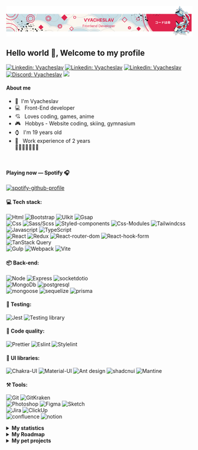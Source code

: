 




<!-- <p><em>Associate Technical Lead at <a href="https://www.oneorigin.us/">OneOrigin
</a><img src="https://i.gifer.com/3BBF.gif" width="30">
</em></p> -->
<div align="center"> <img src="https://github.com/Meow-Double/Meow-Double/blob/main/baners/baner-v3.png"/>
</div>
 <h2 >Hello world 👋, Welcome to my profile </h2> 
<!-- <div align="center"><i>I'm a Front-End developer</i></div> -->

<!-- <img align="right" src="./assets/duck.gif" width="230"> -->
<!-- <img src="./assets/EyesCoding.gif" align="left" width="460" height="280"> -->
<!-- <p>Technology:</p> -->
<!-- <span> -->
[![Linkedin: Vyacheslav](https://img.shields.io/badge/-Linkedin-E0244D?style=social-square&logo=Linkedin&logoColor=white&link=https://www.linkedin.com/in/Linkedin-pugachev-7843292b1/)](https://www.linkedin.com/in/vyacheslav-pugachev-7843292b1/) [![Linkedin: Vyacheslav](https://img.shields.io/badge/-Telegram-E0244D?style=social-square&logo=Telegram&logoColor=white&link=https://t.me/Meow_Double)](https://t.me/Meow_Double) [![Linkedin: Vyacheslav](https://img.shields.io/badge/-Vkontakte-E0244D?style=social-square&logo=Vk&logoColor=white&link=https://vk.com/id492851216)](https://vk.com/id492851216) [![Discord: Vyacheslav](https://img.shields.io/badge/-Discord-E0244D?style=social-square&logo=discord&logoColor=white&link=https://discordapp.com/users/461120123147780116)](https://vk.com/id492851216) <a href="https://www.github.com/Meow-Double" target="_blank" rel="noreferrer"><img src="https://img.shields.io/github/followers/Meow-Double?logo=github&style=social-squaree&color=E0244D&labelColor=E0244D" /></a>



 
<!-- <h4> ${\color{#ffffff} \textbf{ About me}}$ </h4> -->



<div >
<!--   <img align="right" width="40%" src="https://media2.giphy.com/media/v1.Y2lkPTc5MGI3NjExaDZ4aDl6d2M3MHRneGhkZ3ltamRzMWJxYzJpdWdvaHA2YXd2cWoxaCZlcD12MV9pbnRlcm5hbF9naWZfYnlfaWQmY3Q9Zw/gY8Bs8qvD1EukQBj5V/giphy.gif" /> -->
<span align="left">
  <div>

 #### About me


- 👦 &nbsp;I'm Vyacheslav
- 💻 &nbsp; Front-End developer
- 💘 &nbsp; Loves coding, games, anime
- 🎮 &nbsp; Hobbys - Website coding, skiing, gymnasium 
- ⌚ &nbsp; I'm 19 years old 
- 🏢 &nbsp; Work experience of 2 years \
🦆🦆🦆🦆🦆🦆🦆

</div>

<br />


 #### Playing now — Spotify 🎧
 
<p> 
 
 [![spotify-github-profile](https://spotify-github-profile.kittinanx.com/api/view?uid=31zsfjazugx4nipzslbutk72oqwa&cover_image=true&theme=novatorem&show_offline=true&background_color=121212&interchange=false&bar_color=e0244d&bar_color_cover=false)](https://spotify-github-profile.kittinanx.com/api/view?uid=31zsfjazugx4nipzslbutk72oqwa&redirect=true)
</p>
</span>





<!-- <span align="left">
 
[![Discord Presence](https://lanyard.kyrie25.me/api/461120123147780116)](https://discord.com/users/461120123147780116)
</span> -->
 


</div>


<!-- <h4> ${\color{#ffffff} \textbf{ Language skills}}$ </h4>

English: A2 \
Russian: С1 \
Belarusian: B1 \
Japanese: N5 

-->
<!-- <img src="https://i.gifer.com/3BBF.gif" width="60"> -->

<!-- [![GitHub followers](https://img.shields.io/github/followers/Meow-double?label=Follow&style=social)](https://github.com/Meow-Double) -->
<!-- [![website](https://img.shields.io/badge/Website-46a2f1.svg?&style=flat-square&logo=Google-Chrome&logoColor=white&link=https://anmolsingh.me/)](https://anmolsingh.me/) -->
<!-- ![](https://visitor-badge.glitch.me/badge?page_id=anmol098.anmol098) -->
<!-- ![Waka Readme](https://github.com/anmol098/anmol098/workflows/Waka%20Readme/badge.svg) -->
<!-- <span><img src="https://i.gifer.com/3BBF.gif" width="30"></span> -->








<h4>💻 Tech stack:</h4>

![Html](https://img.shields.io/badge/HTML5-E0244D?style=for-the-badge&logo=html5&logoColor=white) ![Bootstrap](https://img.shields.io/badge/Bootstrap-E0244D?style=for-the-badge&logo=bootstrap&logoColor=white) ![UIkit](https://img.shields.io/badge/UIkit-E0244D?style=for-the-badge&logo=UIkit&logoColor=white) ![Gsap](https://img.shields.io/badge/Gsap-E0244D?style=for-the-badge&logo=greensock&logoColor=white) \
![Css](https://img.shields.io/badge/CSS3-E0244D?style=for-the-badge&logo=css3&logoColor=white) ![Sass/Scss](https://img.shields.io/badge/Sass/Scss-E0244D?style=for-the-badge&logo=sass&logoColor=white) ![Styled-components](https://img.shields.io/badge/Styled--components-E0244D?style=for-the-badge&logo=styled-components&logoColor=white) ![Css-Modules](https://img.shields.io/badge/Css--Modules-E0244D?style=for-the-badge&logo=css-modules&logoColor=white) ![Tailwindcss](https://img.shields.io/badge/Tailwindcss-E0244D?style=for-the-badge&logo=Tailwindcss&logoColor=white) \
![Javascript](https://img.shields.io/badge/JavaScript-E0244D?style=for-the-badge&logo=javascript&logoColor=white) ![TypeScript](https://img.shields.io/badge/TypeScript-E0244D?style=for-the-badge&logo=typescript&logoColor=white) \
![React](https://img.shields.io/badge/React-E0244D?style=for-the-badge&logo=react&logoColor=white) ![Redux](https://img.shields.io/badge/Redux-E0244D?style=for-the-badge&logo=redux&logoColor=white) ![React-router-dom](https://img.shields.io/badge/React--router--dom-E0244D?style=for-the-badge&logo=react-router&logoColor=white) ![React-hook-form](https://img.shields.io/badge/React--hook--form-E0244D?style=for-the-badge&logo=react-hook-form&logoColor=white) ![TanStack Query](https://img.shields.io/badge/TanStack_Query-E0244D?style=for-the-badge&logo=React-query&logoColor=white) \
![Gulp](https://img.shields.io/badge/Gulp-E0244D?style=for-the-badge&logo=gulp&logoColor=white) ![Webpack](https://img.shields.io/badge/Webpack-E0244D?style=for-the-badge&logo=webpack&logoColor=white) ![Vite](https://img.shields.io/badge/Vite-E0244D?style=for-the-badge&logo=Vite&logoColor=white)



<h4>📦 Back-end:</h4>

![Node](https://img.shields.io/badge/Node.Js-E0244D?style=for-the-badge&logo=node.js&logoColor=white) ![Express](https://img.shields.io/badge/Express-E0244D?style=for-the-badge&logo=Express&logoColor=white) ![socketdotio](https://img.shields.io/badge/Socket.io-E0244D?style=for-the-badge&logo=socketdotio&logoColor=white) \
![MongoDb](https://img.shields.io/badge/MongoDb-E0244D?style=for-the-badge&logo=MongoDb&logoColor=white) ![postgresql](https://img.shields.io/badge/PostgreSQL-E0244D?style=for-the-badge&logo=Postgresql&logoColor=white) \
![mongoose](https://img.shields.io/badge/mongoose-E0244D?style=for-the-badge&logo=mongoose&logoColor=white)  ![sequelize](https://img.shields.io/badge/Sequelize-E0244D?style=for-the-badge&logo=sequelize&logoColor=white) ![prisma](https://img.shields.io/badge/Prisma-E0244D?style=for-the-badge&logo=prisma&logoColor=white) 

<h4>🔧 Testing:</h4>

![Jest](https://img.shields.io/badge/Jest-E0244D?style=for-the-badge&logo=Jest&logoColor=white) ![Testing library](https://img.shields.io/badge/Testing_Library-E0244D?style=for-the-badge&logo=TestingLibrary&logoColor=white) 

<h4>📃 Code quality:</h4>

![Prettier](https://img.shields.io/badge/Prettier-E0244D?style=for-the-badge&logo=Prettier&logoColor=white) ![Eslint](https://img.shields.io/badge/Eslint-E0244D?style=for-the-badge&logo=Eslint&logoColor=white) ![Stylelint](https://img.shields.io/badge/Stylelint-E0244D?style=for-the-badge&logo=Stylelint&logoColor=white)

<h4>🎨 UI libraries:</h4>

![Chakra-UI](https://img.shields.io/badge/Chakra--UI-E0244D?style=for-the-badge&logo=chakra-ui&logoColor=white) ![Material-UI](https://img.shields.io/badge/Material--UI-E0244D?style=for-the-badge&logo=mui&logoColor=white) ![Ant design](https://img.shields.io/badge/Ant_Design-E0244D?style=for-the-badge&logo=ant-design&logoColor=white) ![shadcnui](https://img.shields.io/badge/Shadcn--UI-E0244D?style=for-the-badge&logo=shadcnui&logoColor=white) ![Mantine](https://img.shields.io/badge/Mantine--UI-E0244D?style=for-the-badge&logo=mantine&logoColor=white)

<h4>⚒️ Tools:</h4>

![Git](https://img.shields.io/badge/GIT-E0244D?style=for-the-badge&logo=git&logoColor=white) ![GitKraken](https://img.shields.io/badge/Git_Kraken-E0244D?style=for-the-badge&logo=GitKraken&logoColor=white) \
![Photoshop](https://img.shields.io/badge/Photoshop-E0244D?style=for-the-badge&logo=Adobe%20Photoshop&logoColor=white) ![Figma](https://img.shields.io/badge/Figma-E0244D?style=for-the-badge&logo=figma&logoColor=white) ![Sketch](https://img.shields.io/badge/Sketch-E0244D?style=for-the-badge&logo=Sketch&logoColor=white) \
![Jira](https://img.shields.io/badge/Jira-E0244D?style=for-the-badge&logo=Jira&logoColor=white) ![ClickUp](https://img.shields.io/badge/ClickUp-E0244D?style=for-the-badge&logo=ClickUp&logoColor=white) \
![confluence](https://img.shields.io/badge/confluence-E0244D?style=for-the-badge&logo=confluence&logoColor=white) ![notion](https://img.shields.io/badge/notion-E0244D?style=for-the-badge&logo=notion&logoColor=white) 
<br/>


<details>
  <summary><strong>My statistics</strong></summary>

  <br />
  <div align="left">

 ![meow-double's Stats](https://github-readme-stats.vercel.app/api?username=meow-double&theme=radical&show_icons=true&hide_border=false&count_private=true)
 
![meow-double's Streak](https://github-readme-streak-stats.herokuapp.com/?user=meow-double&theme=radical&hide_border=false)
 
![meow-double's Top Languages](https://github-readme-stats.vercel.app/api/top-langs/?username=meow-double&theme=radical&show_icons=true&hide_border=false&layout=compact)

</div>

</details>


<details>
  <summary><strong>My Roadmap</strong></summary>


 ### Era I - Beginning of the journey
July 27, 2022 I am starting to learn the frontend. I learn html and css first. After that, I start making my first website by video. It took about a month to do all this. Then practice starts, during which I improve my layout knowledge and learn BEM methodology. After 3 months I start learning JavaScript base of the language, then the browser part. I consolidate JavaScript in practice. After 5 months I start learning Gulp and Scss. After a couple weeks I learn jQuery. Practicing on projects where I learn how to use jQuery plugins for quick implementation. After 7 months, I start learning Git. The way forward is practicing and learning different JS libraries. This is how I get acquainted with Gsap from GreenSock and start animating my projects. 

### Era II - Abundant Learning
The next phase is an abundant study of JS. In late spring, I begin to improve my knowledge of JavaScript. I implement custom UI elements - popups, modals, dropdowns, accordions, tooltips, checkboxes, selectors, drag & drop, etc.
After that, I increase my experience and move on to learning algorithms. 

### Era III - The Path to Junior
I started learning React a year later - October 1, 2023. I familiarized myself with the concepts of Jsx, props, functional components, rendering, component lifecycle, virtual DOM tree, hooks. After that I implement my first projects.
Then I learn Redux. After that I quickly dive into learning Redux Toolkit and TypeScript. I learn all this and make my first project on TS (spoiler - the project turned out terrible). I join my first organization where I learn how to work as a team. There I get a little commercial experience, as well as teamwork skills. Soon I leave the organization as the project failed. 

### Era IV - Rethinking code
I'm starting to familiarize myself with the FSD architecture. I implement a couple of projects on it. After that I start to get fascinated by this approach. Then I watch videos of various youtubers and realize that my code is not perfect. After revisiting my code and projects, I start practicing abundantly. As I practice, I chase clean code, so I learn approach principles like SOLID, KIS, DRY. I'm rethinking typing in TypeScript. As a result, I'm mastering tools for implementing clean code - prettier and eslint. I start not just writing code, but thinking about how to reuse it, how to bring it out. I also realize that FSD should not be dragged into all projects.

### Era V - Mastering the server language
I start a joint project with a friend where I become a team leader. Soon we finish with the implementation of the client side. What is left is to make the backend and connect it to the client. Since I don't have friends and skills in backend, I start mastering it on my own. 
</details>



<details>
  <summary><strong>My pet projects</strong></summary>

  <div align="left">

  ### Team Projects
   
| Name Projects | Status | Links |
| ------------- | ------------- | ------------- |
| <a href="https://github.com/ResEmCode/Freelance-Exchange">Freelance-Exchange</a> | `in work` | <a href="https://resemcode.github.io/Freelance-Exchange">view</a> |

</div>

</details>



<!-- ### 📋 My Resume: soon... -->

<!-- [![Twitter Follow](https://img.shields.io/twitter/follow/misteranmol?label=Follow)](https://twitter.com/intent/follow?screen_name=misteranmol) -->


<!-- <img src="https://i.gifer.com/4N14.gif"> -->
<!-- <img src="https://i.gifer.com/1j6F.gif"> -->
<!-- <img src="https://i.gifer.com/GiZi.gif"> -->



